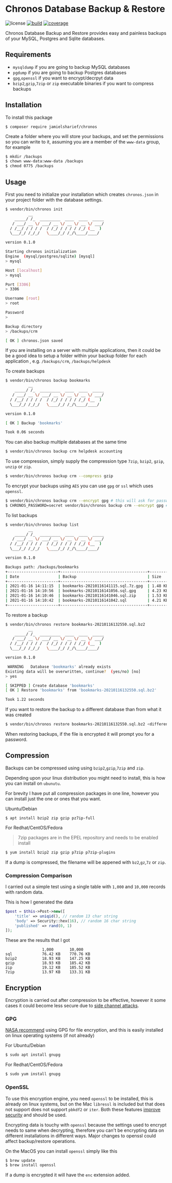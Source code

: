 # Chronos Database Backup & Restore

![license](https://img.shields.io/badge/license-MIT-brightGreen.svg)
[![build](https://github.com/jamielsharief/chronos/workflows/CI/badge.svg)](https://github.com/jamielsharief/backup-restore/actions)
[![coverage](https://coveralls.io/repos/github/jamielsharief/chronos/badge.svg?branch=master)](https://coveralls.io/github/jamielsharief/backup-restore?branch=master)

Chronos Database Backup and Restore provides easy and painless backups of your MySQL, Postgres and Sqlite databases.

## Requirements

- `mysqldump` if you are going to backup MySQL databases
- `pgdump` if you are going to backup Postgres databases
- `gpg`,`openssl` if you want to encrypt/decrpyt data
- `bzip2`,`gzip`,`7zip` or `zip` executable binaries if you want to compress backups

## Installation

To install this package

```linux
$ composer require jamielsharief/chronos
```

Create a folder where you will store your backups, and set the permissions so you can write
to it, assuming you are a member of the `www-data` group, for example

```bash
$ mkdir /backups
$ chown www-data:www-data /backups
$ chmod 0775 /backups
```

## Usage

First you need to initialize your installation which creates `chronos.json` in your project folder with the database settings.

```bash
$ vendor/bin/chronos init
          __                               
    _____/ /_  _________  ____  ____  _____
   / ___/ __ \/ ___/ __ \/ __ \/ __ \/ ___/
  / /__/ / / / /  / /_/ / / / / /_/ (__  ) 
  \___/_/ /_/_/   \____/_/ /_/\____/____/

version 0.1.0

Starting chronos initialization
Engine  (mysql/postgres/sqlite) [mysql]
> mysql

Host [localhost]
> mysql

Port [3306]
> 3306

Username [root]
> root

Password
> 

Backup directory
> /backups/crm

[ OK ] chronos.json saved
```

If you are installing on a server with multiple applications, then it could be be a good idea to setup a folder within your backup folder for each application , e.g. `/backups/crm`, `/backups/helpdesk`

To create backups

```bash
$ vendor/bin/chronos backup bookmarks
          __                               
    _____/ /_  _________  ____  ____  _____
   / ___/ __ \/ ___/ __ \/ __ \/ __ \/ ___/
  / /__/ / / / /  / /_/ / / / / /_/ (__  ) 
  \___/_/ /_/_/   \____/_/ /_/\____/____/

version 0.1.0

[ OK ] Backup 'bookmarks'

Took 0.06 seconds
```

You can also backup multiple databases at the same time

```bash
$ vendor/bin/chronos backup crm helpdesk accounting 
```

To use compression, simply supply the compression type `7zip`, `bzip2`, `gzip`, `unzip` or `zip`. 

```bash
$ vendor/bin/chronos backup crm --compress gzip
```

To encrypt your backups using `AES` you can use `gpg` or `ssl` which uses `openssl`.

```bash
$ vendor/bin/chronos backup crm --encrypt gpg # this will ask for password
$ CHRONOS_PASSWORD=secret vendor/bin/chronos backup crm --encrypt gpg # uses password from env var
```

To list backups

```bash
$ vendor/bin/chronos backup list
          __                               
    _____/ /_  _________  ____  ____  _____
   / ___/ __ \/ ___/ __ \/ __ \/ __ \/ ___/
  / /__/ / / / /  / /_/ / / / / /_/ (__  ) 
  \___/_/ /_/_/   \____/_/ /_/\____/____/

version 0.1.0

Backups path: /backups/bookmarks
+----------------------+--------------------------------------+----------+
| Date                 | Backup                               | Size     |
+----------------------+--------------------------------------+----------+
| 2021-01-16 14:11:15  | bookmarks-20210116141115.sql.7z.gpg  | 1.48 KB  |
| 2021-01-16 14:10:56  | bookmarks-20210116141056.sql.gpg     | 4.23 KB  |
| 2021-01-16 14:10:46  | bookmarks-20210116141046.sql.zip     | 1.53 KB  |
| 2021-01-16 14:10:42  | bookmarks-20210116141042.sql         | 4.21 KB  |
+----------------------+--------------------------------------+----------+
```

To restore a backup

```bash
$ vendor/bin/chronos restore bookmarks-20210116132550.sql.bz2
          __                               
    _____/ /_  _________  ____  ____  _____
   / ___/ __ \/ ___/ __ \/ __ \/ __ \/ ___/
  / /__/ / / / /  / /_/ / / / / /_/ (__  ) 
  \___/_/ /_/_/   \____/_/ /_/\____/____/

version 0.1.0

 WARNING   Database 'bookmarks' already exists
Existing data will be overwritten, continue?  (yes/no) [no]
> yes

[ SKIPPED ] Create database 'bookmarks'
[ OK ] Restore 'bookmarks' from 'bookmarks-20210116132550.sql.bz2'

Took 1.22 seconds
```

If you want to restore the backup to a different database than from what it was created

```bash
$ vendor/bin/chronos restore bookmarks-20210116132550.sql.bz2 <different-name>
```

When restoring backups, if the file is encrypted it will prompt you for a password.

## Compression

Backups can be compressed using using `bzip2`,`gzip`,`7zip` and `zip`.

Depending upon your linux distribution you might need to install, this is how you
can install on `ubunutu`.

For brevity I have put all compression packages in one line, however you can install just the one or ones
that you want.

Ubuntu/Debian

```
$ apt install bzip2 zip gzip pz7ip-full
```

For Redhat/CentOS/Fedora

> 7zip packages are in the EPEL repository and needs to be enabled install

```bash
$ yum install bzip2 zip gzip p7zip p7zip-plugins
```

If a dump is compressed, the filename will be appened with `bz2`,`gz`,`7z` or `zip`.

### Compression Comparison

I carried out a simple test using a single table with `1,000` and `10,000` records with random data.

This is how I generated the data

```php
$post = $this->Post->new([
    'title' => uniqid(), // random 13 char string
    'body' => Security::hex(16), // random 16 char string
    'published' => rand(0, 1)
]);
```

These are the results that I got

```
                1,000       10,000
sql             76.42 KB    770.76 KB
bzip2           18.93 KB    147.25 KB
gzip            18.93 KB    185.42 KB    
zip             19.12 KB    185.52 KB
7zip            13.97 KB    133.31 KB
```

## Encryption

Encryption is carried out after compression to be effective, however it some cases it could become less secure due to [side channel attacks](https://www.iacr.org/cryptodb/archive/2002/FSE/3091/3091.pdf). 

### GPG

[NASA recommend](https://www.nas.nasa.gov/hecc/support/kb/using-gpg-to-encrypt-your-data_242.html) using GPG for file encryption, and this is easily installed on linux operating systems (if not already)

For Ubuntu/Debian

```bash
$ sudo apt install gnupg
```

For Redhat/CentOS/Fedora

```bash
$ sudo yum install gnupg
```

### OpenSSL

To use this encryption engine, you need `openssl` to be installed, this is already on linux systems, but on the Mac `libressl` is included but that does not support does not support `pbkdf2` or `iter`. Both these features [improve security](https://courses.csail.mit.edu/6.857/2018/project/Ainane-Barrett-Johnson-Vivar-OpenSSL.pdf) and should be used.

Encrypting data is touchy with `openssl` because the settings used to encrypt needs to same when decrypting, therefore you can't be encrypting data on different installations in different ways. Major changes to openssl could affect backup/restore operations.

On the MacOS you can install `openssl` simply like this

```bash
$ brew update
$ brew install openssl
```

If a dump is encrypted it will have the `enc` extension added.